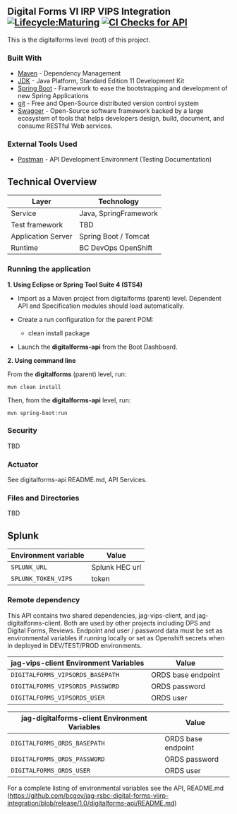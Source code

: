 ## Digital Forms VI IRP VIPS Integration [![Lifecycle:Maturing](https://img.shields.io/badge/Lifecycle-Maturing-007EC6)](<Redirect-URL>) [![CI Checks for API](https://github.com/bcgov/jag-rsbc-digital-forms-viirp-integration/actions/workflows/build_check.yml/badge.svg)](https://github.com/bcgov/jag-rsbc-digital-forms-viirp-integration/actions/workflows/build_check.yml)

This is the digitalforms level (root) of this project.

### Built With

- [Maven](https://maven.apache.org/) - Dependency Management
- [JDK](https://www.oracle.com/java/technologies/javase/jdk11-archive-downloads.html) - Java Platform, Standard Edition 11 Development Kit
- [Spring Boot](https://spring.io/projects/spring-boot) - Framework to ease the bootstrapping and development of new Spring Applications
- [git](https://git-scm.com/) - Free and Open-Source distributed version control system
- [Swagger](https://swagger.io/) - Open-Source software framework backed by a large ecosystem of tools that helps developers design, build, document, and consume RESTful Web services.

### External Tools Used

- [Postman](https://www.getpostman.com/) - API Development Environment (Testing Documentation)
 
## Technical Overview

| Layer              | Technology                |
| ------------------ | ------------------------- |
| Service            | Java, SpringFramework     |
| Test framework     | TBD						 |
| Application Server | Spring Boot / Tomcat      |
| Runtime            | BC DevOps OpenShift      |

### Running the application


**1. Using Eclipse or Spring Tool Suite 4 (STS4)**

- Import as a Maven project from digitalforms (parent) level. Dependent API and Specification modules should load automatically.

- Create a run configuration for the parent POM:  

	- clean install package

- Launch the **digitalforms-api** from the Boot Dashboard.

**2. Using command line**

From the **digitalforms** (parent) level, run: 
```
mvn clean install
```

Then, from the **digitalforms-api** level, run:
```
mvn spring-boot:run
```

### Security

TBD

### Actuator

See digitalforms-api README.md, API Services. 

### Files and Directories

TBD

## Splunk

| Environment variable | Value     |
| ---------- | --------- |
| `SPLUNK_URL` | Splunk HEC url |
| `SPLUNK_TOKEN_VIPS` | token |

### Remote dependency 

This API contains two shared dependencies, jag-vips-client, and jag-digitalforms-client. Both are used by other projects including DPS and Digital Forms, Reviews.
Endpoint and user / password data must be set as environmental variables if running locally or set as Openshift secrets when in deployed in DEV/TEST/PROD environments. 
  
| jag-vips-client Environment Variables | Value     |
| ---------- | --------- |
| `DIGITALFORMS_VIPSORDS_BASEPATH` | ORDS base endpoint |
| `DIGITALFORMS_VIPSORDS_PASSWORD` | ORDS password |
| `DIGITALFORMS_VIPSORDS_USER` | ORDS user |
  
| jag-digitalforms-client Environment Variables | Value     |
| ---------- | --------- |
| `DIGITALFORMS_ORDS_BASEPATH` | ORDS base endpoint |
| `DIGITALFORMS_ORDS_PASSWORD` | ORDS password |
| `DIGITALFORMS_ORDS_USER` | ORDS user |

For a complete listing of environmental variables see the API, README.md (https://github.com/bcgov/jag-rsbc-digital-forms-viirp-integration/blob/release/1.0/digitalforms-api/README.md)




